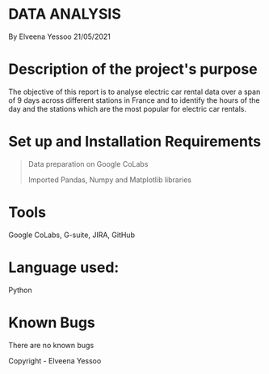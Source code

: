 # DATA ANALYSIS
By Elveena Yessoo
21/05/2021

# Description of the project's purpose
The objective of this report is to analyse electric car rental data over a span of 9 days across different stations in France and to identify the hours of the day and the stations which are the most popular for electric car rentals.

# Set up and Installation Requirements
> Data preparation on Google CoLabs
> 
> Imported Pandas, Numpy and Matplotlib libraries

# Tools
Google CoLabs, G-suite, JIRA, GitHub

# Language used:
Python

# Known Bugs
There are no known bugs

Copyright - Elveena Yessoo
